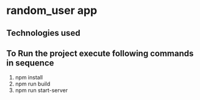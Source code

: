 # random_user app

## Technologies used

## To Run the project execute following commands in sequence

1. npm install
2. npm run build
3. npm run start-server